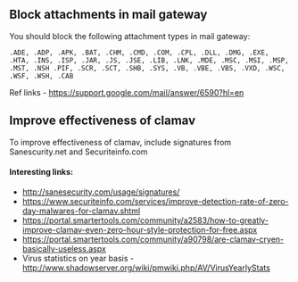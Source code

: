 ## Block attachments in mail gateway
You should block the following attachment types in mail gateway:
```
.ADE, .ADP, .APK, .BAT, .CHM, .CMD, .COM, .CPL, .DLL, .DMG, .EXE, .HTA, .INS, .ISP, .JAR, .JS, .JSE, .LIB, .LNK, .MDE, .MSC, .MSI, .MSP, .MST, .NSH .PIF, .SCR, .SCT, .SHB, .SYS, .VB, .VBE, .VBS, .VXD, .WSC, .WSF, .WSH, .CAB
```
Ref links - https://support.google.com/mail/answer/6590?hl=en

## Improve effectiveness of clamav
To improve effectiveness of clamav, include signatures from Sanescurity.net and Securiteinfo.com

#### Interesting links:
* http://sanesecurity.com/usage/signatures/
* https://www.securiteinfo.com/services/improve-detection-rate-of-zero-day-malwares-for-clamav.shtml
* https://portal.smartertools.com/community/a2583/how-to-greatly-improve-clamav-even-zero-hour-style-protection-for-free.aspx
* https://portal.smartertools.com/community/a90798/are-clamav-cryen-basically-useless.aspx
* Virus statistics on year basis - http://www.shadowserver.org/wiki/pmwiki.php/AV/VirusYearlyStats
